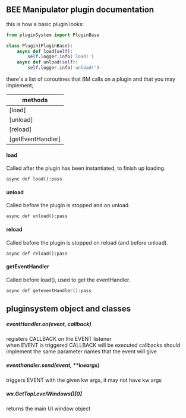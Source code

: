 BEE Manipulator plugin documentation
-

this is how a basic plugin looks:

```python
from pluginSystem import PluginBase

class Plugin(PluginBase):
    async def load(self):
        self.logger.info('load!')
    async def unload(self):
        self.logger.info('unload!')
```

there's a list of coroutines that BM calls on a plugin and that you may implement;

|methods|
|-------|
|[load]|
|[unload]|
|[reload]|
|[getEventHandler]|


#### load
Called after the plugin has been instantiated, to finish up loading.
```
async def load():pass
```

#### unload
Called before the plugin is stopped and on unload.
```
async def unload():pass
```

#### reload
Called before the plugin is stopped on reload (and before unload).
```
async def reload():pass
```

#### getEventHandler
Called before load(), used to get the eventHandler.
```
async def geteventHandler():pass
```

pluginsystem object and classes
-

##### eventHandler.on(event, callback)
registers CALLBACK on the EVENT listener<br>
when EVENT is triggered CALLBACK will be executed
callbacks should implement the same parameter names that the event will give

##### eventhandler.send(event, **kwargs)
triggers EVENT with the given kw args, it may not have kw args


##### wx.GetTopLevelWindows()[0]
returns the main UI window object